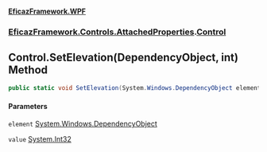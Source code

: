 #### [EficazFramework.WPF](EficazFrameworkWPF.md 'EficazFramework WPF')
### [EficazFramework.Controls.AttachedProperties](EficazFrameworkWPF.md#EficazFramework.Controls.AttachedProperties 'EficazFramework.Controls.AttachedProperties').[Control](EficazFramework.Controls.AttachedProperties/Control.md 'EficazFramework.Controls.AttachedProperties.Control')

## Control.SetElevation(DependencyObject, int) Method

```csharp
public static void SetElevation(System.Windows.DependencyObject element, int value);
```
#### Parameters

<a name='EficazFramework.Controls.AttachedProperties.Control.SetElevation(System.Windows.DependencyObject,int).element'></a>

`element` [System.Windows.DependencyObject](https://docs.microsoft.com/en-us/dotnet/api/System.Windows.DependencyObject 'System.Windows.DependencyObject')

<a name='EficazFramework.Controls.AttachedProperties.Control.SetElevation(System.Windows.DependencyObject,int).value'></a>

`value` [System.Int32](https://docs.microsoft.com/en-us/dotnet/api/System.Int32 'System.Int32')